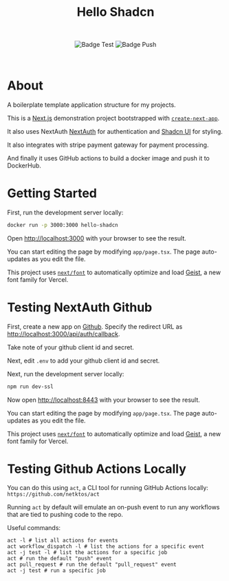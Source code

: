 <div align="center">
  <h1>Hello Shadcn</h1>
  <br/>

![Badge Test](https://github.com/amplexus/hello-shadcn/actions/workflows/test.yaml/badge.svg)
![Badge Push](https://github.com/amplexus/hello-shadcn/actions/workflows/push.yaml/badge.svg)

  <br/>
</div>

# About

A boilerplate template application structure for my projects.

This is a [Next.js](https://nextjs.org) demonstration project bootstrapped with [`create-next-app`](https://nextjs.org/docs/app/api-reference/cli/create-next-app).

It also uses NextAuth [NextAuth](https://next-auth.js) for authentication and [Shadcn UI](https://ui.shadcn.com) for styling.

It also integrates with stripe payment gateway for payment processing.

And finally it uses GitHub actions to build a docker image and push it to DockerHub.

# Getting Started

First, run the development server locally:

```bash
docker run -p 3000:3000 hello-shadcn
```

Open [http://localhost:3000](http://localhost:3000) with your browser to see the result.

You can start editing the page by modifying `app/page.tsx`. The page auto-updates as you edit the file.

This project uses [`next/font`](https://nextjs.org/docs/app/building-your-application/optimizing/fonts) to automatically optimize and load [Geist](https://vercel.com/font), a new font family for Vercel.

# Testing NextAuth Github

First, create a new app on [Github](https://github.com/settings/apps/new). Specify the redirect URL as [http://localhost:3000/api/auth/callback](https://localhost:8443/api/auth/callback).

Take note of your github client id and secret.

Next, edit `.env` to add your github client id and secret.

Next, run the development server locally:

```bash
npm run dev-ssl
```

Now open [http://localhost:8443](http://localhost:8443) with your browser to see the result.

You can start editing the page by modifying `app/page.tsx`. The page auto-updates as you edit the file.

This project uses [`next/font`](https://nextjs.org/docs/app/building-your-application/optimizing/fonts) to automatically optimize and load [Geist](https://vercel.com/font), a new font family for Vercel.

# Testing Github Actions Locally

You can do this using `act`, a CLI tool for running GitHub Actions locally: `https://github.com/netktos/act`

Running `act` by default will emulate an on-push event to run any workflows that are tied to pushing code to the repo.

Useful commands:

```
act -l # list all actions for events
act workflow_dispatch -l # list the actions for a specific event
act -j test -l # list the actions for a specific job
act # run the default "push" event
act pull_request # run the default "pull_request" event
act -j test # run a specific job
```
